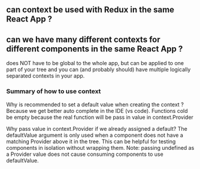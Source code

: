 
## can context be used with Redux in the same React App ?

## can we have many different contexts for different components in the same React App ?
does NOT have to be global to the whole app, but can be applied to one part of your tree and you can (and probably should) have multiple logically separated contexts in your app.


### Summary of how to use context


Why is recommended to set a default value when creating the context ?
Because we get better auto complete in the IDE (vs code). Functions cold be empty because the real function will be pass in value in context.Provider 


Why pass value in context.Provider if we already assigned a default?
The defaultValue argument is only used when a component does not have a matching Provider above it in the tree. This can be helpful for testing components in isolation without wrapping them. Note: passing undefined as a Provider value does not cause consuming components to use defaultValue.


